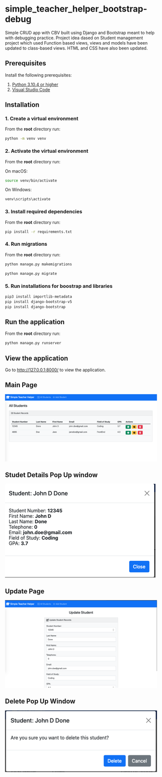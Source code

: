 # simple_teacher_helper_bootstrap-debug
Simple CRUD app with CBV built using Django and Bootstrap meant to help with debugging practice. Project idea dased on Student management project which used Function based views, views and models have been updated to class-based views.  HTML and CSS have also been updated.

## Prerequisites

Install the following prerequisites:

1. [Python 3.10.4 or higher](https://www.python.org/downloads/)
2. [Visual Studio Code](https://code.visualstudio.com/download)

## Installation

### 1. Create a virtual environment

From the **root** directory run:

```bash
python -m venv venv
```

### 2. Activate the virtual environment

From the **root** directory run:

On macOS:

```bash
source venv/bin/activate
```

On Windows:

```bash
venv\scripts\activate
```

### 3. Install required dependencies

From the **root** directory run:

```bash
pip install -r requirements.txt
```

### 4. Run migrations

From the **root** directory run:

```bash
python manage.py makemigrations
```
```bash
python manage.py migrate
```

### 5. Run installations for boostrap and libraries

```bash
pip3 install importlib-metadata
pip install django-bootstrap-v5
pip install django-bootstrap
```

## Run the application

From the **root** directory run:

```bash
python manage.py runserver
```

## View the application

Go to http://127.0.0.1:8000/ to view the application.

## Main Page
![Screenshot2](Screenshot2.png)
## Studet Details Pop Up window
![Screenshot3](Screenshot3.png)
## Update Page
![Screenshot4](Screenshot4.png)
## Delete Pop Up Window
![Screenshot5](Screenshot5.png)
